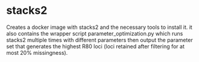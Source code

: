 # stacks2
Creates a docker image with stacks2 and the necessary tools to install it. it also contains the wrapper script parameter_optimization.py which runs stacks2 multiple times with different parameters then output the parameter set that generates the highest R80 loci (loci retained after filtering for at most 20% missingness).
